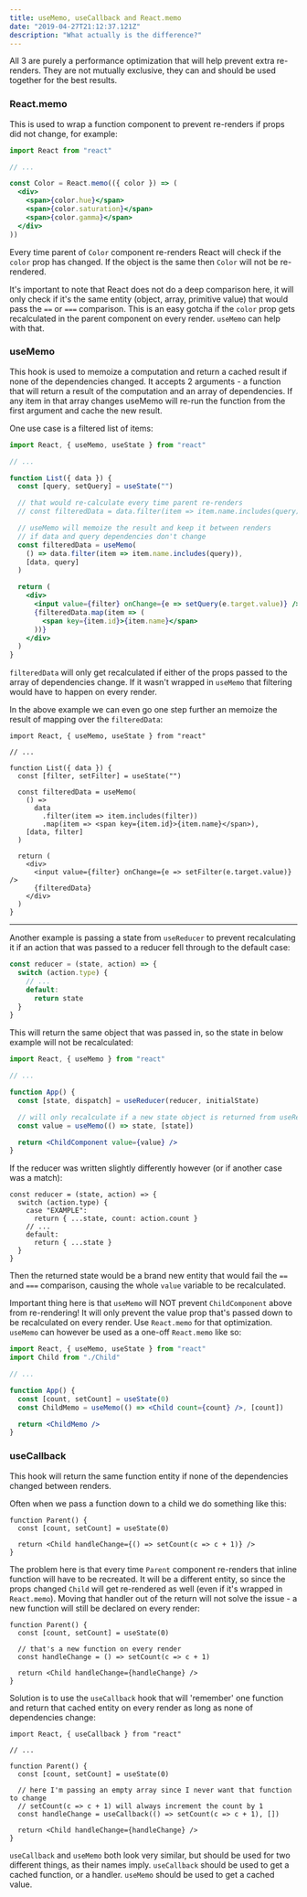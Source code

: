 ```yaml
---
title: useMemo, useCallback and React.memo
date: "2019-04-27T21:12:37.121Z"
description: "What actually is the difference?"
---
```


All 3 are purely a performance optimization that will help prevent extra re-renders. They are not mutually exclusive, they can and should be used together for the best results.

### React.memo

This is used to wrap a function component to prevent re-renders if props did not change, for example:

```jsx
import React from "react"

// ...

const Color = React.memo(({ color }) => (
  <div>
    <span>{color.hue}</span>
    <span>{color.saturation}</span>
    <span>{color.gamma}</span>
  </div>
))
```

Every time parent of `Color` component re-renders React will check if the `color` prop has changed. If the object is the same then `Color` will not be re-rendered.

It's important to note that React does not do a deep comparison here, it will only check if it's the same entity (object, array, primitive value) that would pass the `==` or `===` comparison. This is an easy gotcha if the `color` prop gets recalculated in the parent component on every render. `useMemo` can help with that.

### useMemo

This hook is used to memoize a computation and return a cached result if none of the dependencies changed. It accepts 2 arguments - a function that will return a result of the computation and an array of dependencies. If any item in that array changes useMemo will re-run the function from the first argument and cache the new result.

One use case is a filtered list of items:

```jsx
import React, { useMemo, useState } from "react"

// ...

function List({ data }) {
  const [query, setQuery] = useState("")

  // that would re-calculate every time parent re-renders
  // const filteredData = data.filter(item => item.name.includes(query))

  // useMemo will memoize the result and keep it between renders
  // if data and query dependencies don't change
  const filteredData = useMemo(
    () => data.filter(item => item.name.includes(query)),
    [data, query]
  )

  return (
    <div>
      <input value={filter} onChange={e => setQuery(e.target.value)} />
      {filteredData.map(item => (
        <span key={item.id}>{item.name}</span>
      ))}
    </div>
  )
}
```

`filteredData` will only get recalculated if either of the props passed to the array of dependencies change. If it wasn't wrapped in `useMemo` that filtering would have to happen on every render.

In the above example we can even go one step further an memoize the result of mapping over the `filteredData`:

```jsx{12,19}
import React, { useMemo, useState } from "react"

// ...

function List({ data }) {
  const [filter, setFilter] = useState("")

  const filteredData = useMemo(
    () =>
      data
        .filter(item => item.includes(filter))
        .map(item => <span key={item.id}>{item.name}</span>),
    [data, filter]
  )

  return (
    <div>
      <input value={filter} onChange={e => setFilter(e.target.value)} />
      {filteredData}
    </div>
  )
}
```

---

Another example is passing a state from `useReducer` to prevent recalculating it if an action that was passed to a reducer fell through to the default case:

```javascript
const reducer = (state, action) => {
  switch (action.type) {
    // ...
    default:
      return state
  }
}
```

This will return the same object that was passed in, so the state in below example will not be recalculated:

```jsx
import React, { useMemo } from "react"

// ...

function App() {
  const [state, dispatch] = useReducer(reducer, initialState)

  // will only recalculate if a new state object is returned from useReducer
  const value = useMemo(() => state, [state])

  return <ChildComponent value={value} />
}
```

If the reducer was written slightly differently however (or if another case was a match):

```javascript{4,7}
const reducer = (state, action) => {
  switch (action.type) {
    case "EXAMPLE":
      return { ...state, count: action.count }
    // ...
    default:
      return { ...state }
  }
}
```

Then the returned state would be a brand new entity that would fail the `==` and `===` comparison, causing the whole `value` variable to be recalculated.

Important thing here is that `useMemo` will NOT prevent `ChildComponent` above from re-rendering! It will only prevent the value prop that's passed down to be recalculated on every render. Use `React.memo` for that optimization. `useMemo` can however be used as a one-off `React.memo` like so:

```jsx
import React, { useMemo, useState } from "react"
import Child from "./Child"

// ...

function App() {
  const [count, setCount] = useState(0)
  const ChildMemo = useMemo(() => <Child count={count} />, [count])

  return <ChildMemo />
}
```

### useCallback

This hook will return the same function entity if none of the dependencies changed between renders.

Often when we pass a function down to a child we do something like this:

```jsx{4}
function Parent() {
  const [count, setCount] = useState(0)

  return <Child handleChange={() => setCount(c => c + 1)} />
}
```

The problem here is that every time `Parent` component re-renders that inline function will have to be recreated. It will be a different entity, so since the props changed `Child` will get re-rendered as well (even if it's wrapped in `React.memo`). Moving that handler out of the return will not solve the issue - a new function will still be declared on every render:

```jsx{5}
function Parent() {
  const [count, setCount] = useState(0)

  // that's a new function on every render
  const handleChange = () => setCount(c => c + 1)

  return <Child handleChange={handleChange} />
}
```

Solution is to use the `useCallback` hook that will 'remember' one function and return that cached entity on every render as long as none of dependencies change:

```jsx{10}
import React, { useCallback } from "react"

// ...

function Parent() {
  const [count, setCount] = useState(0)

  // here I'm passing an empty array since I never want that function to change
  // setCount(c => c + 1) will always increment the count by 1
  const handleChange = useCallback(() => setCount(c => c + 1), [])

  return <Child handleChange={handleChange} />
}
```

`useCallback` and `useMemo` both look very similar, but should be used for two different things, as their names imply. `useCallback` should be used to get a cached function, or a handler. `useMemo` should be used to get a cached value.
